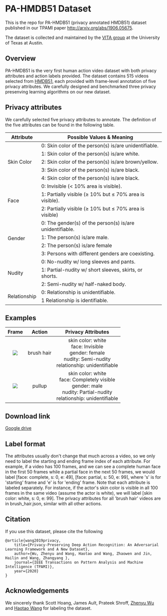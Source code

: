 # PA-HMDB51 Dataset
This is the repo for PA-HMDB51 (privacy annotated HMDB51) dataset published in our TPAMI paper http://arxiv.org/abs/1906.05675.

The dataset is collected and maintained by the [VITA group](https://vita-group.github.io/) at the University of Texas at Austin.


## Overview
PA-HMDB51 is the very first human action video dataset with both privacy attributes and action labels provided. The dataset contains 515 videos selected from [HMDB51](https://serre-lab.clps.brown.edu/resource/hmdb-a-large-human-motion-database/), each provided with frame-level annotation of five privacy attributes. 
We carefully designed and benchmarked three privacy presenving learning algorithms on our new dataset.

## Privacy attributes
We carefully selected five privacy attributes to annotate. The definition of the five attributes can be found in the following table. 

<!-- ![PA def table](https://github.com/htwang14/PA-HMDB51/blob/master/imgs/def_table.PNG)-->

<table id="Main table">
    <thead>
        <tr>
            <th>Attribute</th>
            <th>Possible Values & Meaning</th>
        </tr>
    </thead>
    <tbody>
        <tr>
            <td rowspan=5> Skin Color </td>
            <td> 0: Skin color of the person(s) is/are unidentifiable. </td> 
        </tr>
        <tr>
            <td> 1: Skin color of the person(s) is/are white. </td> 
        </tr>
        <tr>
            <td> 2: Skin color of the person(s) is/are brown/yellow. </td> 
        </tr>
        <tr>
            <td> 3: Skin color of the person(s) is/are black. </td> 
        </tr>
        <tr>
            <td> 4: Skin color of the person(s) is/are black. </td>
        </tr>
        <tr>
            <td rowspan=3> Face </td>
            <td> 0: Invisible (< 10% area is visible). </td> 
        </tr>
        <tr>
            <td> 1: Partially visible (≥ 10% but ≤ 70% area is visible). </td> 
        </tr>
        <tr>
            <td> 2: Partially visible (≥ 10% but ≤ 70% area is visible) </td> 
        </tr>
        <tr>
            <td rowspan=4> Gender </td>
            <td> 0: The gender(s) of the person(s) is/are unidentifiable. </td> 
        </tr>
        <tr>
            <td> 1: The person(s) is/are male. </td> 
        </tr>
        <tr>
            <td> 2: The person(s) is/are female </td> 
        </tr>
        <tr>
            <td> 3: Persons with different genders are coexisting. </td> 
        </tr>
        <tr>
            <td rowspan=3> Nudity </td>
            <td> 0: No-nudity w/ long sleeves and pants. </td> 
        </tr>
        <tr>
            <td> 1: Partial-nudity w/ short sleeves, skirts, or shorts. </td> 
        </tr>
        <tr>
            <td> 2: Semi-nudity w/ half-naked body. </td> 
        </tr>
        <tr>
            <td rowspan=2> Relationship </td>
            <td> 0: Relationship is unidentifiable. </td> 
        </tr>
        <tr>
            <td> 1 Relationship is identifiable. </td> 
        </tr>
    </tbody>
</table>


## Examples
| Frame             |  Action | Privacy Attributes | 
|:-------------------------:|:-------------------------:|:----------------------:|
| ![](https://github.com/htwang14/PA-HMDB51/blob/master/imgs/brush_hair.png) | brush hair | skin color: white <br> face: Invisible <br> gender: female <br> nudity: Semi-nudity <br> relationship: unidentifiable |
| ![](https://github.com/htwang14/PA-HMDB51/blob/master/imgs/pullup.png) | pullup | skin color: white <br> face: Completely visible <br> gender: male <br> nudity: Partial-nudity <br> relationship: unidentifiable |

## Download link
[Google drive](https://drive.google.com/drive/folders/1NH71LxF3rTwTSnxXcA3Wy8GOn6JluGNr?usp=sharing)

## Label format
The attributes usually don't change that much across a video, so we only need to label the starting and ending frame index of each attribute. 
For example, if a video has 100 frames, and we can see a complete human face in the first 50 frames while a partial face in the next 50 frames, we would label [face: complete, s: 0, e: 49], [face: partial, s: 50, e: 99], where 's' is for 'starting' frame and 'e' is for 'ending' frame. 
Note that each attribute is labeled separately.
For instance, if the actor's skin color is visible in all 100 frames in the same video (assume the actor is white), we will label [skin color: white, s: 0, e: 99]. 
The privacy attributes for all 'brush hair' videos are in brush_hair.json, similar with all other actions.

## Citation
If you use this dataset, please cite the following
```
@article{wang2019privacy,
    title={Privacy-Preserving Deep Action Recognition: An Adversarial Learning Framework and A New Dataset},
    author={Wu, Zhenyu and Wang, Haotao and Wang, Zhaowen and Jin, Hailin and Wang, Zhangyang },
    journal={IEEE Transactions on Pattern Analysis and Machine Intelligence (TPAMI)},
    year={2020}
}
```

## Acknowledgements
We sincerely thank Scott Hoang, James Ault, Prateek Shroff, [Zhenyu Wu](https://wuzhenyusjtu.github.io/) and [Haotao Wang](http://people.tamu.edu/~htwang/) for labeling the dataset.

